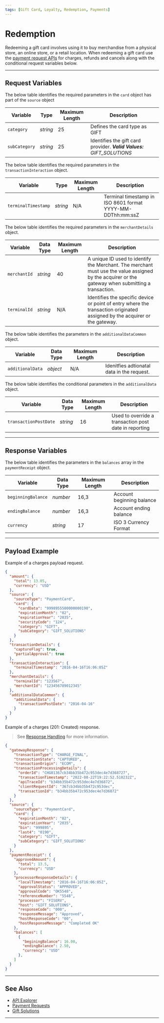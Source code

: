 ```yaml
---
tags: [Gift Card, Loyalty, Redemption, Payments]
---
```


# Redemption

Redeeming a gift card involves using it to buy merchandise from a physical store, an online store, or a retail location. When redeeming a gift card use the [payment request APIs](?path=docs/Resources/API-Documents/Payments/Payments.md) for charges, refunds and cancels along with the conditional request variables below.

---

## Request Variables

<!--
type: tab
titles: card, transactionInteraction, merchantDetails, additionalDataCommon 
-->

The below table identifies the required parameters in the `card` object has part of the `source` object

|Variable | Type | Maximum Length | Description|
|---------|----------|----------------|---------|
| `category` | _string_ | 25 | Defines the card type as GIFT |
| `subCategory` | _string_ | 25 | Identifies the gift card provider. _**Valid Values:** GIFT_SOLUTIONS_ |

<!--
type: tab
-->

The below table identifies the required parameters in the `transactionInteraction` object.

|Variable | Type | Maximum Length | Description|
|---------|----------|----------------|---------|
| `terminalTimestamp` | _string_ | N/A | Terminal timestamp in ISO 8601 format YYYY-MM-DDThh:mm:ssZ |

<!--
type: tab
-->

The below table identifies the required parameters in the `merchantDetails` object.

| Variable | Data Type | Maximum Length | Description |
|---------|----------|----------------|---------|
| `merchantId` | _string_ | 40 | A unique ID used to identify the Merchant. The merchant must use the value assigned by the acquirer or the gateway when submitting a transaction. |
| `terminalId` | _string_ | N/A |Identifies the specific device or point of entry where the transaction originated assigned by the acquirer or the gateway. |

<!--
type: tab
-->

The below table identifies the parameters in the `additionalDataCommon` object.

| Variable | Data Type | Maximum Length | Description |
|---------|----------|----------------|---------|
| `additionalData` | _object_ | N/A |  Idenitfies adtionatal data in the request. |

The below table identifies the conditional parameters in the `additionalData` object.

| Variable | Data Type | Maximum Length | Description |
|---------|----------|----------------|---------|
| `transactionPostDate` | _string_ | 16 | Used to override a transaction post date in reporting |

<!-- type: tab-end -->

---

## Response Variables

<!--
type: tab
titles: balances
-->

The below table identifies the parameters in the `balances` array in the `paymentReceipt` object.

| Variable | Data Type | Maximum Length | Description |
|---------|----------|----------------|---------|
| `beginningBalance` | _number_ | 16,3 | Account beginning balance |
| `endingBalance` | _number_ | 16,3 | Account ending balance
| `currency` | _string_ | 17 | ISO 3 Currency Format |

<!-- type: tab-end -->

---

## Payload Example

<!--
type: tab
titles: Request, Response
-->

Example of a charges payload request.

```json
{
  "amount": {
    "total": 13.05,
    "currency": "USD"
  },
  "source": {
    "sourceType": "PaymentCard",
    "card": {
      "cardData": "9998955500000000190",
      "expirationMonth": "02",
      "expirationYear": "2035",
      "securityCode": "124",
      "category": "GIFT",
      "subCategory": "GIFT_SOLUTIONS"
    }
  },
  "transactionDetails": {
    "captureFlag": true,
    "partialApproval": true
  },
  "transactionInteraction": {
    "terminalTimestamp": "2016-04-16T16:06:05Z"
  },
  "merchantDetails": {
    "terminalId": "123567",
    "merchantId": "123456789012345"
  },
  "additionalDataCommon": {
    "additionalData": {
      "transactionPostDate": "2016-04-16"
    }
  }
}
```

<!--
type: tab
-->

Example of a charges (201: Created) response.

<!-- theme: info -->
> See [Response Handling](?path=docs/Resources/Guides/Response-Codes/Response-Handling.md) for more information.

```json
{
  "gatewayResponse": {
    "transactionType": "CHARGE_FINAL",
    "transactionState": "CAPTURED",
    "transactionOrigin": "ECOM",
    "transactionProcessingDetails": {
      "orderId": "CHG01367cb34bb35b472c953dec4e7d368727",
      "transactionTimestamp": "2022-08-22T19:22:52.518232Z",
      "apiTraceId": "b34bb35b472c953dec4e7d36872",
      "clientRequestId": "367cb34bb35b472c953dec",
      "transactionId": "b34bb35b472c953dec4e7d36872"
    }
  },
  "source": {
    "sourceType": "PaymentCard",
    "card": {
      "expirationMonth": "02",
      "expirationYear": "2035",
      "bin": "999895",
      "last4": "0190",
      "category": "GIFT",
      "subCategory": "GIFT_SOLUTIONS"
    }
  },
  "paymentReceipt": {
    "approvedAmount": {
      "total": 13.5,
      "currency": "USD"
    },
    "processorResponseDetails": {
      "localTimestamp": "2016-04-16T16:06:05Z",
      "approvalStatus": "APPROVED",
      "approvalCode": "OK5548",
      "referenceNumber": "5548",
      "processor": "FISERV",
      "host": "GIFT_SOLUTIONS",
      "responseCode": "000",
      "responseMessage": "Approved",
      "hostResponseCode": "00",
      "hostResponseMessage": "Completed OK"
    },
    "balances": [
      {
        "beginingBalance": 16.00,
        "endingBalance": 2.50,
        "currency": "USD"
      },
    ]
  }
}
```

<!-- type: tab-end -->

---

## See Also

- [API Explorer](../api/?type=post&path=/payments/v1/refunds)
- [Payment Requests](?path=docs/Resources/API-Documents/Payments/Payments.md)
- [Gift Solutions](?path=docs/Resources/Guides/Payment-Sources/Gift/Gift-Solutions.md)
  
---
